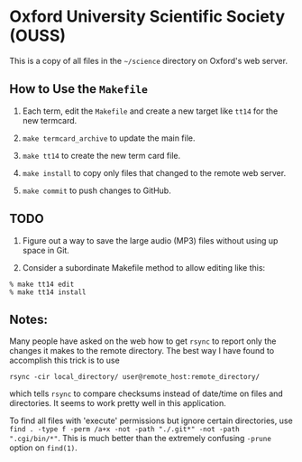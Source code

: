 Oxford University Scientific Society (OUSS)
===========================================

This is a copy of all files in the `~/science` directory on Oxford's web server.

How to Use the `Makefile`
-------------------------

1. Each term, edit the `Makefile` and create a new target like `tt14` for the
new termcard.

2. `make termcard_archive` to update the main file.

3. `make tt14` to create the new term card file.

4. `make install` to copy only files that changed to the remote web server.

5. `make commit` to push changes to GitHub.

TODO
----

1. Figure out a way to save the large audio (MP3) files without using up space
in Git.

2. Consider a subordinate Makefile method to allow editing like this:

````
% make tt14 edit
% make tt14 install
````
Notes:
------

Many people have asked on the web how to get `rsync` to report only the changes
it makes to the remote directory. The best way I have found to accomplish this
trick is to use

    rsync -cir local_directory/ user@remote_host:remote_directory/

which tells `rsync` to compare checksums instead of date/time on files and
directories. It seems to work pretty well in this application.

To find all files with 'execute' permissions but ignore certain directories,
use `find . -type f -perm /a+x -not -path "./.git*" -not -path ".cgi/bin/*"`.
This is much better than the extremely confusing `-prune` option on `find(1)`.

